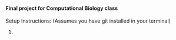 <h4>Final project for Computational Biology class</h4>


Setup Instructions: (Assumes you have git installed in your terminal)

1. 
